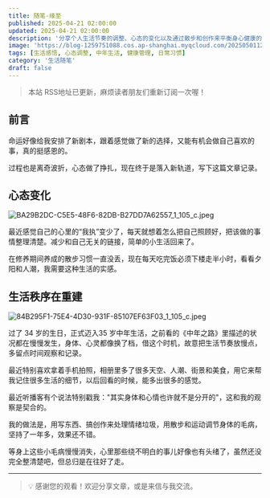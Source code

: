 ```yaml
---
title: 随笔-缘至
published: 2025-04-21 02:00:00
updated: 2025-04-21 02:00:00
description: '分享个人生活节奏的调整、心态的变化以及通过散步和创作来平衡身心健康的经验，记录迈入中年后的生活感悟和重建秩序的过程。'
image: 'https://blog-1259751088.cos.ap-shanghai.myqcloud.com/20250501122604256.png?imageSlim'
tags: [生活感悟, 心态调整, 中年生活, 健康管理, 日常习惯]
category: '生活随笔'
draft: false
---
```


> 本站 RSS地址已更新，麻烦读者朋友们重新订阅一次喔！

## 前言

命运好像给我安排了新剧本，跟着感觉做了新的选择，又能有机会做自己喜欢的事，真的挺感恩的。

过程也是离奇波折，心态做了挣扎，现在终于是落入新轨道，写下这篇文章记录。

## 心态变化

![BA29B2DC-C5E5-48F6-82DB-B27DD7A62557_1_105_c.jpeg](https://blog-1259751088.cos.ap-shanghai.myqcloud.com/20250421003532093.jpeg?imageSlim)

最近感觉自己的心里的“我执”变少了，每天就想着怎么把自己照顾好，把该做的事情整理清楚。减少和自己无关的链接，简单的小生活回来了。

在修养期间养成的散步习惯一直没丢，现在每天吃完饭必须下楼走半小时，看看夕阳和人潮，我需要这种生活的实感。

## 生活秩序在重建

![84B295F1-75E4-4D30-931F-85107EF63F03_1_105_c.jpeg](https://blog-1259751088.cos.ap-shanghai.myqcloud.com/20250421003501899.jpeg?imageSlim)

过了 34 岁的生日，正式迈入35 岁中年生活，之前看的《中年之路》里描述的状况都在慢慢发生，身体、心灵都像换了档，借这个时机，故意把生活节奏放慢点，多留点时间观察和记录。

最近特别喜欢拿着手机拍照，相册里多了很多天空、人潮、街景和美食，用它来帮我记住很多生活的细节，以后回看的时候，能多出很多的感觉。

最近听播客有个说法特别戳我："其实身体和心情也许就不是分开的"，这和我的观察是契合的。

我的做法是，用写东西、搞创作来处理情绪垃圾，用散步和运动调节身体的毛病，坚持了一年多，效果还不错。

等身上这些小毛病慢慢消失，心里那些绕不明白的事儿好像也有头绪了，虽然还没完全整清楚吧，但总归是在往好了走。

---

> 💡 感谢您的观看！欢迎分享文章，或是来信与我交流。
